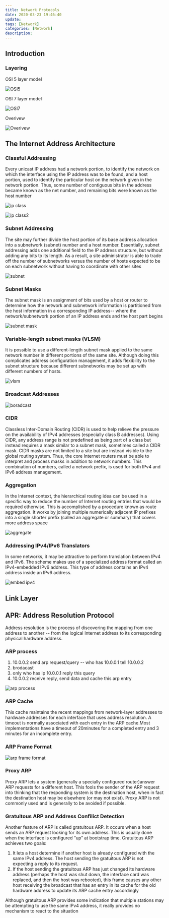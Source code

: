 ```yaml
---
title: Network Protocols
date: 2020-03-23 19:46:40
update:
tags: [Network]
categories: [Network]
description: 
---
```


## Introduction

### Layering

OSI 5 layer model

![OSI5](https://s1.ax1x.com/2020/03/24/8bmcvT.png)

OSI 7 layer model

![OSI7](https://s1.ax1x.com/2020/03/24/8bmoP1.png)

Overivew

![Overivew](https://s1.ax1x.com/2020/03/24/8bmvad.png)

## The Internet Address Architecture

### Classful Addressing

Every unicast IP address had a network portion, to identify the network on which the interface using the IP address was to be found, and a host portion, used to identify the particular host on the network given in the network portion. Thus, some number of contiguous bits in the address became known as the net number, and remaining bits were known as the host number

![ip class](https://s1.ax1x.com/2020/03/24/8bGfld.png)

![ip class2](https://s1.ax1x.com/2020/03/24/8bJen1.png)

### Subnet Addressing

The site may further divide the host portion of its base address allocation into a subnetwork (subnet) number and a host number. Essentially, subnet addressing adds one additional field to the IP address structure, but without adding any bits to its length. As a result, a site administrator is able to trade off the number of subnetworks versus the number of hosts expected to be on each subnetwork without having to coordinate with other sites

![subnet](https://s1.ax1x.com/2020/03/24/8bJWNT.png)

### Subnet Masks

The subnet mask is an assignment of bits used by a host or router to determine how the network and subnetwork information is partitioned from the host information in a corresponding IP address-- where the network/subnetwork portion of an IP address ends and the host part begins

![subnet mask](https://s1.ax1x.com/2020/03/24/8bJzgH.png)

### Variable-length subnet masks (VLSM)

It is possible to use a different-length subnet mask applied to the same network number in different portions of the same site. Although doing this complicates address configuration management, it adds flexibility to the subnet structure because different subnetworks may be set up with different numbers of hosts.

![vlsm](https://s1.ax1x.com/2020/03/24/8bNmBn.png)

### Broadcast Addresses

![boradcast](https://s1.ax1x.com/2020/03/24/8bNcDA.png)

### CIDR

Classless Inter-Domain Routing (CIDR) is used to help relieve the pressure on the availability of IPv4 addresses (especially class B addresses). Using CIDR, any address range is not predefined as being part of a class but instead requires a mask similar to a subnet mask, sometimes called a CIDR mask. CIDR masks are not limited to a site but are instead visible to the global routing system. Thus, the core Internet routers must be able to interpret and process masks in addition to network numbers. This combination of numbers, called a network prefix, is used for both IPv4 and IPv6 address management.

### Aggregation

In the Internet context, the hierarchical routing idea can be used in a specific way to reduce the number of Internet routing entries that would be required otherwise. This is accomplished by a procedure known as route aggregation. It works by joining multiple numerically adjacent IP prefixes into a single shorter prefix (called an aggregate or summary) that covers more address space

![aggregate](https://s1.ax1x.com/2020/03/24/8baQlF.png)

### Addressing IPv4/IPv6 Translators

In some networks, it may be attractive to perform translation between IPv4 and IPv6. The scheme makes use of a specialized address format called an IPv4-embedded IPv6 address. This type of address contains an IPv4 address inside an IPv6 address.

![embed ipv4](https://s1.ax1x.com/2020/03/24/8bdk9K.png)

## Link Layer

## APR: Address Resolution Protocol

Address resolution is the process of discovering the mapping from one address to another --  from the logical Internet address to its corresponding physical hardware address.

### ARP process

1. 10.0.0.2 send arp request/query -- who has 10.0.0.1 tell 10.0.0.2
2. brodacast
3. only who has ip 10.0.0.1 reply this query
4. 10.0.0.2 receive reply, send data and cache this arp entry

![arp process](https://s1.ax1x.com/2020/03/25/8XeNhd.png)

### ARP Cache

This cache maintains the recent mappings from network-layer addresses to hardware addresses for each interface that uses address resolution.
A timeout is normally associated with each entry in the ARP cache.Most implementations have a timeout of 20minutes for a completed entry and 3 minutes for an incomplete entry.

### ARP Frame Format

![arp frame format](https://s1.ax1x.com/2020/03/25/8XeR9s.png)

### Proxy ARP

Proxy ARP lets a system (generally a specially configured router)answer ARP requests for a different host. This fools the sender of the ARP request into thinking that the responding system is the destination host, when in fact the destination host may be elsewhere (or may not exist). Proxy ARP is not commonly used and is generally to be avoided if possible.

### Gratuitous ARP and Address Confilict Detection

Another feature of ARP is called gratuitous ARP. It occurs when a host sends an ARP request looking for its own address. This is usually done when the interface is configured “up” at bootstrap time.
Gratuitous ARP achieves two goals:

1. It lets a host determine if another host is already configured with the same IPv4 address. The host sending the gratuitous ARP is not expecting a reply to its request.
2. If the host sending the gratuitous ARP has just changed its hardware address (perhaps the host was shut down, the interface card was replaced, and then the host was rebooted), this frame causes any other host receiving the broadcast that has an entry in its cache for the old hardware address to update its ARP cache entry accordingly

Although gratuitous ARP provides some indication that multiple stations may be attempting to use the same IPv4 address, it really provides no mechanism to react to the situation
